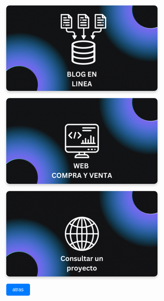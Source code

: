 
<html lang="es">
<head>
    <meta charset="UTF-8">
    <meta name="viewport" content="width=device-width, initial-scale=1.0">
    <title>Imagen de Fondo</title>
    <style>
        body {
            background-image: url('fondo n1.jpg'); /* Imagen de fondo */
            background-size: cover; /* Ajusta la imagen para cubrir toda la pantalla */
            background-position: center; /* Centra la imagen */
            background-repeat: no-repeat; /* Evita que la imagen se repita */
            margin: 0;
            font-family: Arial, sans-serif;
            color: white; /* Color del texto */
        }
        h1, p {
            text-align: center; /* Centrar el texto */
        }
    </style>
</head>
<body>
    <h1></h1>
    <p></p>
</body>
</html>





<html lang="es">
<head>
    <meta charset="UTF-8">
    <meta name="viewport" content="width=device-width, initial-scale=1.0">
    <title></title>
    <style>
        .image-link {
            display: inline-block; /* Hace que el enlace se comporte como un bloque */
            margin: 10px; /* Espacio entre imágenes */
        }
        .image-link img {
            max-width: 100%; /* Ajusta el tamaño de la imagen al contenedor */
            height: auto; /* Mantiene la proporción de la imagen */
            border-radius: 10px; /* Bordes redondeados */
            box-shadow: 0 4px 8px rgba(0, 0, 0, 0.2); /* Añade sombra a la imagen */
            transition: transform 0.2s; /* Efecto de transición */
        }
        .image-link img:hover {
            transform: scale(1.05); /* Escala la imagen al pasar el ratón */
        }
    </style>
</head>
<body>
    <a href="https://ice20026.github.io/web-003/" class="image-link">
        <img src="foto 002.gif" alt="Descripción de la imagen 2">
    </a>
    <a href="https://ice20026.github.io/web-003/" class="image-link">
        <img src="foto 003.gif" alt="Descripción de la imagen 3">
    </a>
 <a href="https://ice20026.github.io/web-003/" class="image-link">
        <img src="foto 004.gif" alt="Descripción de la imagen 3">
    </a>












<!DOCTYPE html>
<html lang="es">
<head>
    <meta charset="UTF-8">
    <meta name="viewport" content="width=device-width, initial-scale=1.0">
    <title>Botón con Hipervínculo</title>
    <style>
        .btn {
            display: inline-block; /* Para que el enlace se comporte como botón */
            font-size: 16px; /* Tamaño del texto */
            padding: 10px 20px; /* Espaciado interno del botón */
            color: white; /* Color del texto */
            background-color: #007BFF; /* Color de fondo */
            border: none; /* Sin borde */
            border-radius: 5px; /* Bordes redondeados */
            cursor: pointer; /* Cambia el cursor al pasar sobre el botón */
            text-align: center; /* Centra el texto */
            text-decoration: none; /* Quita el subrayado del enlace */
            margin: 10px; /* Espacio entre botones */
      }
        .btn:hover {
            background-color: #0056b3; /* Color de fondo al pasar el ratón */
        }
    </style>
</head>
<body>
    <a href="https://ice20026.github.io/web-001/" class="btn">atras</a>
</body>
</html>
